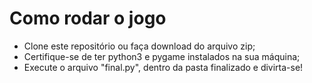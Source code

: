 # Como rodar o jogo
- Clone este repositório ou faça download do arquivo zip;
- Certifique-se de ter python3 e pygame instalados na sua máquina;
- Execute o arquivo "final.py", dentro da pasta finalizado e divirta-se!
